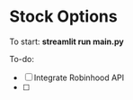 <h1>Stock Options</h1>

To start: **streamlit run main.py**

To-do:

- [ ] Integrate Robinhood API
- [ ] 

